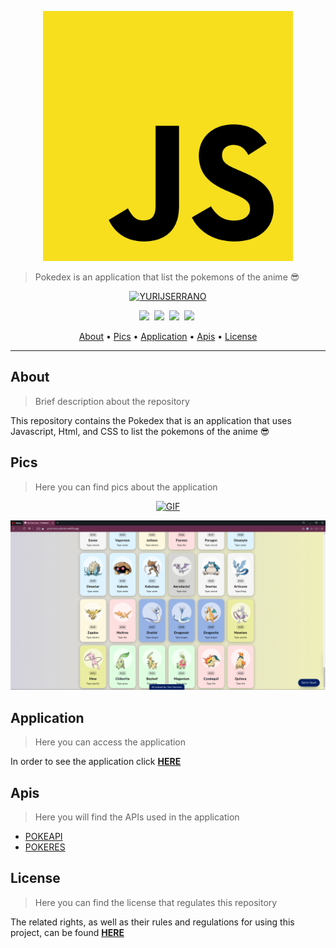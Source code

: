 <p align="center">
	<a target="_blank" href="https://github.com/yurijserrano/Pokedex"><img src="https://raw.githubusercontent.com/yurijserrano/Pokedex/4abb8d82e0c59ada3813fb399c1689603e9652d0/Logo/javascript.svg" width="400" height="400" alt="Javascript" /></a>
</p>

> Pokedex is an application that list the pokemons of the anime :sunglasses:


<p align="center">
	<a target="_blank" href="https://github.com/yurijserrano"><img src="https://img.shields.io/badge/CREATED%20BY-YURIJSERRANO-black?style=for-the-badge" alt="YURIJSERRANO" /></a>
</p>

<p align="center">
  <a target="_blank" href="#pics"><img src="https://img.shields.io/badge/PICS-green?style=for-the-badge&color=2196F3" /></a>&nbsp;
  <a target="_blank"href="#application"><img src="https://img.shields.io/badge/APPLICATION-orange?style=for-the-badge&color=00796B" /></a>&nbsp;
  <a target="_blank" href="#apis"><img src="https://img.shields.io/badge/APIS-orange?style=for-the-badge&color=4CAF50" /></a>&nbsp;
  <a target="_blank" href="https://github.com/yurijserrano/Pokedex/blob/master/LICENSE.md"><img src="https://img.shields.io/badge/LICENSE-orange?style=for-the-badge&color=e53935" /></a>&nbsp;
</p>


<p align="center">
  <a href="#about">About</a> •
  <a href="#pics">Pics</a> •
  <a href="#application">Application</a> •
  <a href="#apis">Apis</a> •
  <a href="#license">License</a>
</p>


---

## About

> Brief description about the repository

This repository contains the Pokedex that is an application that uses Javascript, Html, and CSS to list the pokemons of the anime :sunglasses:


## Pics

> Here you can find pics about the application

<p align="center">
	<a target="_blank" href="https://github.com/yurijserrano/Pokedex"><img src="https://github.com/yurijserrano/Pokedex/blob/master/assets/application_workflow.gif?raw=true" alt="GIF" /></a>
</p>

<p align="center">
	<a target="_blank" href="https://github.com/yurijserrano/Pokedex"><img src="https://raw.githubusercontent.com/yurijserrano/Pokedex/master/assets/application.png" alt="IMAGE" /></a>
</p>


## Application

> Here you can access the application

In order to see the application click **[HERE](https://yjsserrano-pokedex.netlify.app/)**


## Apis

> Here you will find the APIs used in the application

- [POKEAPI](https://pokeapi.co/)
- [POKERES](https://pokeres.bastionbot.org/images/pokemon/1.png)


## License

> Here you can find the license that regulates this repository

The related rights, as well as their rules and regulations for using this project, can be found **[HERE](https://github.com/yurijserrano/Pokedex/blob/master/LICENSE.md)**



